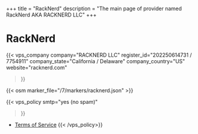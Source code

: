 +++
title = "RackNerd"
description = "The main page of provider named RackNerd AKA RACKNERD LLC"
+++

# RackNerd

{{< vps_company
company="RACKNERD LLC"
register_id="202250614731 / 7754911"
company_state="California / Delaware"
company_country="US"
website="racknerd.com"
>}}

{{< osm marker_file="/7/markers/racknerd.json" >}}

{{< vps_policy
smtp="yes (no spam)"
>}}
* [Terms of Service](https://racknerd.com/terms-of-service)
{{< /vps_policy>}}

